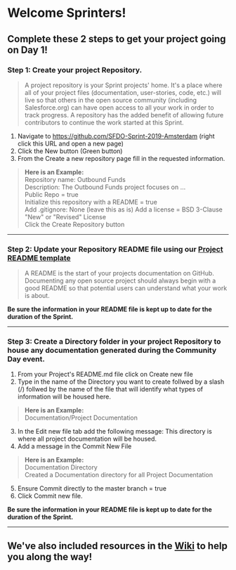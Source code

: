 # Welcome Sprinters!

## Complete these 2 steps to get your project going on Day 1!

### Step 1: Create your project Repository.
> A project repository is your Sprint projects' home. It's a place where all of your project files (documentation, user-stories, code, etc.) will live so that others in the open source community (including Salesforce.org) can have open access to all your work in order to track progress. A repository has the added benefit of allowing future contributors to continue the work started at this Sprint.

1. Navigate to https://github.com/SFDO-Sprint-2019-Amsterdam (right click this URL and open a new page)
2. Click the New button (Green button)
3. From the Create a new repository page fill in the requested information.

> __Here is an Example:__<br>
> Repository name: Outbound Funds<br>
> Description: The Outbound Funds project focuses on ...<br>
> Public Repo = true<br>
> Initialize this repository with a README = true<br>
> Add .gitignore: None (leave this as is)
> Add a license = BSD 3-Clause "New" or "Revised" License <br>
> Click the Create Repository button<br>
***

### Step 2: Update your Repository README file using our [Project README template](https://github.com/SFDO-Sprint-2019-Amsterdam/Welcome/wiki/Project-README-template)
> A README is the start of your projects documentation on GitHub. Documenting any open source project should always begin with a good README so that potential users can understand what your work is about.

__Be sure the information in your README file is kept up to date for the duration of the Sprint.__
***

### Step 3: Create a Directory folder in your project Repository to house any documentation generated during the Community Day event.
1. From your Project's README.md file click on Create new file
2. Type in the name of the Directory you want to create follwed by a slash (/) follwed by the name of the file that will identify what types of information will be housed here.
> __Here is an Example:__<br>
> Documentation/Project Documentation
3. In the Edit new file tab add the following message: This directory is where all project documentation will be housed.
4. Add a message in the Commit New File
> __Here is an Example:__<br>
> Documentation Directory <br>
> Created a Documentation directory for all Project Documentation
5. Ensure Commit directly to the master branch = true
6. Click Commit new file.

__Be sure the information in your README file is kept up to date for the duration of the Sprint.__
***

## We've also included resources in the [Wiki](https://github.com/SFDO-Sprint-2019-Amsterdam/Welcome/wiki) to help you along the way!
